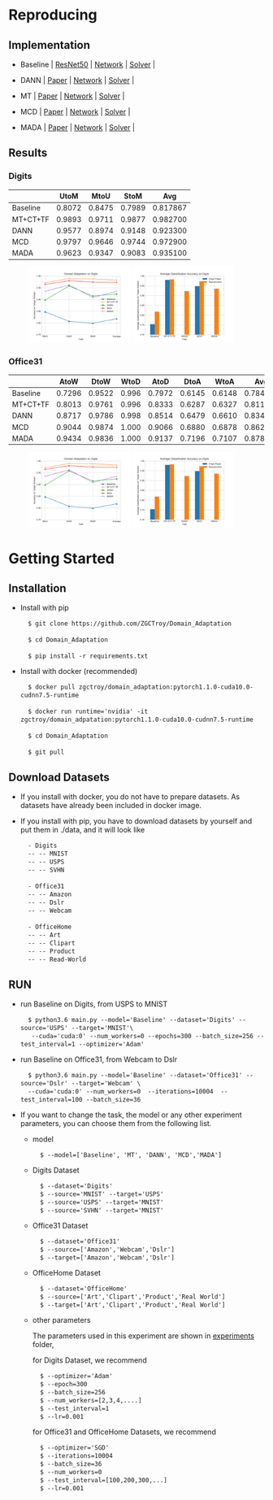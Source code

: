 # Reproducing
## Implementation
* Baseline 
    | [ResNet50](http://openaccess.thecvf.com/content_cvpr_2016/html/He_Deep_Residual_Learning_CVPR_2016_paper.html)
    | [Network](https://github.com/ZGCTroy/Domain_Adaptation/tree/master/networks/Baseline.py) 
    | [Solver](https://github.com/ZGCTroy/Domain_Adaptation/tree/master/solvers/BaselineSolver.py)
    |
    
* DANN 
    | [Paper](http://www.jmlr.org/papers/volume17/15-239/15-239.pdf)
    | [Network](https://github.com/ZGCTroy/Domain_Adaptation/tree/master/networks/DANN.py)
    | [Solver](https://github.com/ZGCTroy/Domain_Adaptation/tree/master/solvers/DANNSolver.py)
    |


* MT
    | [Paper](https://arxiv.org/abs/1706.05208)
    | [Network](https://github.com/ZGCTroy/Domain_Adaptation/tree/master/networks/MT.py)
    | [Solver](https://github.com/ZGCTroy/Domain_Adaptation/tree/master/solvers/MTSolver.py)
    |
    

* MCD
    | [Paper](http://openaccess.thecvf.com/content_cvpr_2018/html/Saito_Maximum_Classifier_Discrepancy_CVPR_2018_paper.html)
    | [Network](https://github.com/ZGCTroy/Domain_Adaptation/tree/master/networks/MCD.py)
    | [Solver](https://github.com/ZGCTroy/Domain_Adaptation/tree/master/solvers/MCDSolver.py)
    |
    

* MADA
    | [Paper](https://www.aaai.org/ocs/index.php/AAAI/AAAI18/paper/viewPaper/17067)
    | [Network](https://github.com/ZGCTroy/Domain_Adaptation/tree/master/networks/MADA.py)
    | [Solver](https://github.com/ZGCTroy/Domain_Adaptation/tree/master/solvers/MADASolver.py)
    |
   
## Results

### Digits

    
|         |UtoM    |MtoU    |StoM       |Avg|
|---------|--------|--------|-----------|---|
|Baseline|  0.8072|  0.8475|  0.7989|  0.817867|
|MT+CT+TF|  0.9893|  0.9711|  0.9877|  0.982700|
| DANN   |  0.9577|  0.8974|  0.9148|  0.923300|
| MCD    |  0.9797|  0.9646|  0.9744| 0.972900|
| MADA   |  0.9623|  0.9347|  0.9083|  0.935100|

<figure class="half">
    <img src="./pictures/Digits_plot.png" width="200"/>
    <img src="./pictures/Digits_bar.png" width="200"/>
</figure>

### Office31

|          | AtoW | DtoW | WtoD | AtoD | DtoA | WtoA | Avg |
|----------|------|------|------|------|------|------|-----|
| Baseline | 0.7296  |0.9522  |0.996  |0.7972  |0.6145  |0.6148  |0.784050|
| MT+CT+TF | 0.8013  |0.9761  |0.996  |0.8333  |0.6287  |0.6327  |0.811350|
| DANN     | 0.8717  |0.9786  |0.998  |0.8514  |0.6479  |0.6610  |0.834767|
| MCD      | 0.9044  |0.9874  |1.000  |0.9066  |0.6880  |0.6878  |0.862367|
| MADA     | 0.9434  |0.9836  |1.000  |0.9137  |0.7196  |0.7107  |0.878500|


<figure class="half">
    <img src="./pictures/Digits_plot.png" width="200"/>
    <img src="./pictures/Digits_bar.png" width="200"/>
</figure>


# Getting Started
## Installation

* Install with pip 
        
        $ git clone https://github.com/ZGCTroy/Domain_Adaptation
        
        $ cd Domain_Adaptation
        
        $ pip install -r requirements.txt
    
* Install with docker (recommended)

        $ docker pull zgctroy/domain_adaptation:pytorch1.1.0-cuda10.0-cudnn7.5-runtime
    
        $ docker run runtime='nvidia' -it zgctroy/domain_adpatation:pytorch1.1.0-cuda10.0-cudnn7.5-runtime
        
        $ cd Domain_Adaptation
        
        $ git pull
  
    
## Download Datasets
* If you install with docker, you do not have to prepare datasets. As datasets have already been included in docker image.
 
* If you install with pip, you have to download datasets by yourself and put them in ./data, and it will look like
    
        - Digits
        -- -- MNIST
        -- -- USPS
        -- -- SVHN
        
        - Office31
        -- -- Amazon
        -- -- Dslr
        -- -- Webcam
        
        - OfficeHome
        -- -- Art
        -- -- Clipart
        -- -- Product
        -- -- Read-World

## RUN
* run Baseline on Digits, from USPS to MNIST

        $ python3.6 main.py --model='Baseline' --dataset='Digits' --source='USPS' --target='MNIST'\
         --cuda='cuda:0' --num_workers=0 --epochs=300 --batch_size=256 --test_interval=1 --optimizer='Adam'
         
* run Baseline on Office31, from Webcam to Dslr
        
        $ python3.6 main.py --model='Baseline' --dataset='Office31' --source='Dslr' --target='Webcam' \
        --cuda='cuda:0' --num_workers=0  --iterations=10004  --test_interval=100 --batch_size=36
        
* If you want to change the task, the model or any other experiment parameters, you can choose them from the following list.

    * model
    
            $ --model=['Baseline', 'MT', 'DANN', 'MCD','MADA']
    
    * Digits Dataset
    
            $ --dataset='Digits'
            $ --source='MNIST' --target='USPS'
            $ --source='USPS' --target='MNIST'
            $ --source='SVHN' --target='MNIST'
    
    * Office31 Dataset
            
            $ --dataset='Office31'
            $ --source=['Amazon','Webcam','Dslr']
            $ --target=['Amazon','Webcam','Dslr']
            
    * OfficeHome Dataset
            
            $ --dataset='OfficeHome'
            $ --source=['Art','Clipart','Product','Real World']
            $ --target=['Art','Clipart','Product','Real World']
           
    * other parameters
    
        The parameters used in this experiment are shown in [experiments](https://github.com/ZGCTroy/Domain_Adaptation/tree/master/experiments) folder,
        
        for Digits Dataset, we recommend 
        
            $ --optimizer='Adam'
            $ --epoch=300
            $ --batch_size=256
            $ --num_workers=[2,3,4,....]
            $ --test_interval=1
            $ --lr=0.001
            
        for Office31 and OfficeHome Datasets, we recommend
        
            $ --optimizer='SGD'
            $ --iterations=10004
            $ --batch_size=36
            $ --num_workers=0
            $ --test_interval=[100,200,300,...]
            $ --lr=0.001
    
